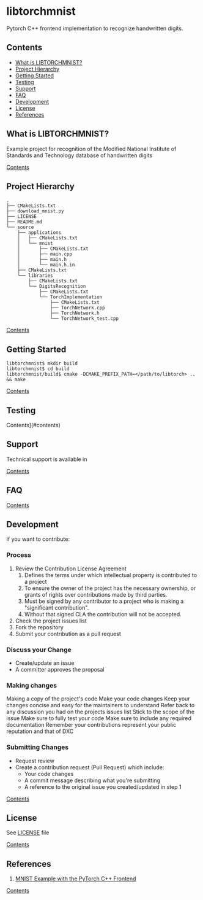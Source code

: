 # libtorchmnist

Pytorch C++ frontend implementation to recognize handwritten digits.

## Contents

* [What is LIBTORCHMNIST?](#what-is-libtorchmnist)
* [Project Hierarchy](#project-hierarchy)
* [Getting Started](#getting-started)
* [Testing](#testing)
* [Support](#support)
* [FAQ](#faq)
* [Development](#development)
* [License](#license)
* [References](#references)

## What is LIBTORCHMNIST?

Example project for recognition of the Modified National Institute of Standards and Technology database of handwritten digits

[Contents](#contents)


## Project Hierarchy

```console
.
├── CMakeLists.txt
├── download_mnist.py
├── LICENSE
├── README.md
└── source
    ├── applications
    │   ├── CMakeLists.txt
    │   └── mnist
    │       ├── CMakeLists.txt
    │       ├── main.cpp
    │       ├── main.h
    │       └── main.h.in
    ├── CMakeLists.txt
    └── libraries
        ├── CMakeLists.txt
        └── DigitsRecognition
            ├── CMakeLists.txt
            └── TorchImplementation
                ├── CMakeLists.txt
                ├── TorchNetwork.cpp
                ├── TorchNetwork.h
                └── TorchNetwork_test.cpp
```

[Contents](#contents)


## Getting Started

```console
libtorchmnist$ mkdir build
libtorchmnist$ cd build
libtorchmnist/build$ cmake -DCMAKE_PREFIX_PATH=</path/to/libtorch> .. && make
```

[Contents](#contents)


## Testing

Contents](#contents)


## Support

Technical support is available in 

[Contents](#contents)

## FAQ

[Contents](#contents)


## Development

If you want to contribute:

### Process

1. Review the Contribution License Agreement
   1. Defines the terms under which intellectual property is contributed to a project
   2. To ensure the owner of the project has the necessary ownership, or grants of rights over contributions made by third parties.
   3. Must be signed by any contributor to a project who is making a "significant contribution".
   4. Without that signed CLA the contribution will not be accepted.
2. Check the project issues list
3. Fork the repository
4. Submit your contribution as a pull request

### Discuss your Change

- Create/update an issue
- A committer approves the proposal

### Making changes

Making a copy of the project's code
Make your code changes
Keep your changes concise and easy for the maintainers to understand
Refer back to any discussion you had on the projects issues list
Stick to the scope of the issue
Make sure to fully test your code
Make sure to include any required documentation
Remember your contributions represent your public reputation and that of DXC

### Submitting Changes

- Request review
- Create a contribution request (Pull Request) which include:
  - Your code changes
  - A commit message describing what you're submitting
  - A reference to the original issue you created/updated in step 1  

[Contents](#contents)


## License

See [LICENSE](LICENSE) file

[Contents](#contents)


## References

1. [MNIST Example with the PyTorch C++ Frontend](https://github.com/pytorch/examples/tree/master/cpp/mnist)

[Contents](#contents)

